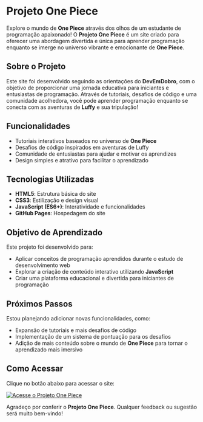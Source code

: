 # Projeto One Piece

Explore o mundo de **One Piece** através dos olhos de um estudante de programação apaixonado! O **Projeto One Piece** é um site criado para oferecer uma abordagem divertida e única para aprender programação enquanto se imerge no universo vibrante e emocionante de **One Piece**.

## Sobre o Projeto

Este site foi desenvolvido seguindo as orientações do **DevEmDobro**, com o objetivo de proporcionar uma jornada educativa para iniciantes e entusiastas de programação. Através de tutoriais, desafios de código e uma comunidade acolhedora, você pode aprender programação enquanto se conecta com as aventuras de **Luffy** e sua tripulação!

## Funcionalidades

- Tutoriais interativos baseados no universo de **One Piece**
- Desafios de código inspirados em aventuras de Luffy
- Comunidade de entusiastas para ajudar e motivar os aprendizes
- Design simples e atrativo para facilitar o aprendizado

## Tecnologias Utilizadas

- **HTML5**: Estrutura básica do site
- **CSS3**: Estilização e design visual
- **JavaScript (ES6+)**: Interatividade e funcionalidades
- **GitHub Pages**: Hospedagem do site

## Objetivo de Aprendizado

Este projeto foi desenvolvido para:

- Aplicar conceitos de programação aprendidos durante o estudo de desenvolvimento web
- Explorar a criação de conteúdo interativo utilizando **JavaScript**
- Criar uma plataforma educacional e divertida para iniciantes de programação

## Próximos Passos

Estou planejando adicionar novas funcionalidades, como:

- Expansão de tutoriais e mais desafios de código
- Implementação de um sistema de pontuação para os desafios
- Adição de mais conteúdo sobre o mundo de **One Piece** para tornar o aprendizado mais imersivo

## Como Acessar

Clique no botão abaixo para acessar o site:

[![Acesse o Projeto One Piece](https://img.shields.io/badge/Acessar-Projeto%20One%20Piece-blue)](https://adenilsonnascimento.github.io/projeto-one-piece/)

Agradeço por conferir o **Projeto One Piece**. Qualquer feedback ou sugestão será muito bem-vindo!
